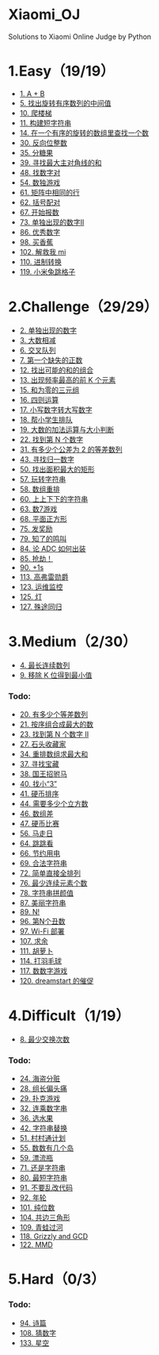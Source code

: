 # Xiaomi_OJ
Solutions to Xiaomi Online Judge by Python

# 1.Easy（19/19）

- [1. A + B](./1_easy/1_two_number_add.py)
- [5. 找出旋转有序数列的中间值](./1_easy/5_rotating_ordered_sequence.py)
- [10. 爬楼梯](./1_easy/10_climb_stairs.py)
- [11. 构建短字符串](./1_easy/11_short_string.py)
- [14. 在一个有序的旋转的数组里查找一个数](./1_easy/14_find_number_in_rotated_array.py)
- [30. 反向位整数](./1_easy/30_reverse_integer.py)
- [35. 分糖果](./1_easy/35_candy_assign.py)
- [39. 寻找最大主对角线的和](./1_easy/39_diagonal_sum.py)
- [48. 找数字对](./1_easy/48_number_pairs.py)
- [54. 数独游戏](./1_easy/54_sudoku_game.py)
- [61. 矩阵中相同的行](./1_easy/61_same_row.py)
- [62. 括号配对](./1_easy/62_bracket_pair.py)
- [67. 开始报数](./1_easy/67_count_off.py)
- [73. 单独出现的数字II](./1_easy/73_find_appear_once.py)
- [86. 优秀数字](./1_easy/86_excellent_number.py)
- [98. 买香蕉](./1_easy/98_buy_banana.py)
- [102. 解救我 mi](./1_easy/102_rescue_mi.py)
- [110. 进制转换](./1_easy/110_decimal_conversion.py)
- [119. 小米兔跳格子](./1_easy/119_rabbit_hopscotch.py)

# 2.Challenge（29/29）

- [2. 单独出现的数字](./2_challenge/2_find_number_appear_once.py)
- [3. 大数相减](./2_challenge/3_bignumber_subtraction.py)
- [6. 交叉队列](./2_challenge/6_#cross_queue.py)
- [7. 第一个缺失的正数](./2_challenge/7_#positive_missing.py)
- [12. 找出可能的和的组合](./2_challenge/12_#possible_sum.py)
- [13. 出现频率最高的前 K 个元素](./2_challenge/13_top_K_elements.py)
- [15. 和为零的三元组](./2_challenge/15_sum_zero_triple.py)
- [16. 四则运算](./2_challenge/16_arithmetic.py)
- [17. 小写数字转大写数字](./2_challenge/17_chinese_uppercase_number.py)
- [18. 帮小学生排队](./2_challenge/18_schoolchild_queue.py)
- [19. 大数的加法运算与大小判断](./2_challenge/19_bignumber_addition.py)
- [22. 找到第 N 个数字](./2_challenge/22_find_Nth_number.py)
- [31. 有多少个公差为 2 的等差数列](./2_challenge/31_arithmetic_sequence.py)
- [43. 寻找归一数字](./2_challenge/43_find_normalization_number.py)
- [50. 找出面积最大的矩形](./2_challenge/50_largest_rectangle.py)
- [57. 玩转字符串](./2_challenge/57_string_transformation.py)
- [58. 数组重排](./2_challenge/58_array_rearrangement.py)
- [60. 上上下下的字符串](./2_challenge/60_up_down_string.py)
- [63. 数7游戏](./2_challenge/63_game_of_seven.py)
- [68. 平面正方形](./2_challenge/68_flat_square.py)
- [75. 发奖励](./2_challenge/75_reward.py)
- [79. 知了的鸣叫](./2_challenge/79_cicada_tweet.py)
- [84. 论 ADC 如何出装](./2_challenge/84_ADC.py)
- [85. 抢劫！](./2_challenge/85_robbery.py)
- [90. +1s](./2_challenge/90_add_one_second.py)
- [113. 高弗雷勋爵](./2_challenge/113_#Lord_Gorey.py)
- [123. 运维监控](./2_challenge/123_#operations_monitoring.py)
- [125. 灯](./2_challenge/125_#lamp.py)
- [127. 殊途同归](./2_challenge/127_#different_roads_to_same_place.py)

# 3.Medium（2/30）

- [4. 最长连续数列](./3_medium/4_longest_consecutive_sequence.py)
- [9. 移除 K 位得到最小值](./3_medium/9_remove_K_to_get_min.py)

### Todo:
- [20. 有多少个等差数列]()
- [21. 按序组合成最大的数]()
- [23. 找到第 N 个数字 II]()
- [27. 石头收藏家]()
- [34. 重排数组求最大和]()
- [37. 寻找宝藏]()
- [38. 国王招驸马]()
- [40. 找小“3”]()
- [41. 硬币排序]()
- [44. 需要多少个立方数]()
- [46. 数组差]()
- [47. 硬币比赛]()
- [56. 马走日]()
- [64. 跳跳看]()
- [66. 节约用电]()
- [69. 合法字符串]()
- [72. 简单直接全排列]()
- [76. 最少连续元素个数]()
- [78. 字符串拼颜值]()
- [87. 美丽字符串]()
- [89. N!]()
- [96. 第N个丑数]()
- [97. Wi-Fi 部署]()
- [107. 求余]()
- [111. 胡萝卜]()
- [114. 打羽毛球]()
- [117. 数数字游戏]()
- [120. dreamstart 的催促]()

# 4.Difficult（1/19）

- [8. 最少交换次数](./4_difficult/8_min_exchange.py)

### Todo:
- [24. 海盗分赃]()
- [28. 组长偏头痛]()
- [29. 扑克游戏]()
- [32. 连乘数字串]()
- [36. 选水果]()
- [42. 字符串替换]()
- [51. 村村通计划]()
- [55. 数数有几个岛]()
- [59. 漂流瓶]()
- [71. 还是字符串]()
- [80. 最短字符串]()
- [91. 不要乱改代码]()
- [92. 年轮]()
- [101. 纯位数]()
- [104. 共边三角形]()
- [109. 青蛙过河]()
- [118. Grizzly and GCD]()
- [122. MMD]()

# 5.Hard（0/3）

### Todo:
- [94. 诗篇]()
- [108. 猜数字]()
- [133. 星空]()
